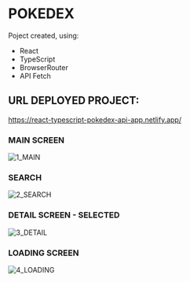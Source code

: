 # POKEDEX

Poject created, using:

- React
- TypeScript
- BrowserRouter
- API Fetch

## URL DEPLOYED PROJECT: 
https://react-typescript-pokedex-api-app.netlify.app/

### MAIN SCREEN

![1_MAIN](./src/assets/1_MAIN.png)

### SEARCH

![2_SEARCH](./src/assets/2_SEARCH.png)

### DETAIL SCREEN - SELECTED

![3_DETAIL](./src/assets/3_DETAIL.png)

### LOADING SCREEN

![4_LOADING](./src/assets/4_LOADING.png)
